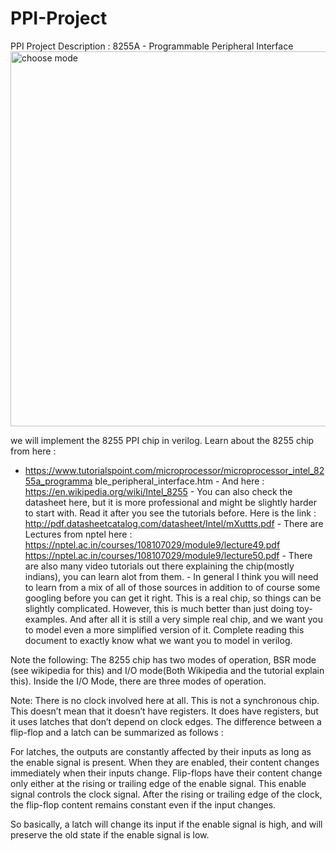 # PPI-Project
PPI Project Description : ​8255A - Programmable Peripheral Interface 
<img src="images/ppi.PNG" alt="choose mode" width="600px">

we will  implement the 8255 PPI chip in verilog. Learn about the 8255 chip  from here :  
 
- https://www.tutorialspoint.com/microprocessor/microprocessor_intel_8255a_programma ble_peripheral_interface.htm - And here : ​https://en.wikipedia.org/wiki/Intel_8255 - You can also check the datasheet here, but it is more professional and might be slightly harder to start with. Read it after you see the tutorials before. Here is the link : http://pdf.datasheetcatalog.com/datasheet/Intel/mXuttts.pdf - There are Lectures from nptel here : https://nptel.ac.in/courses/108107029/module9/lecture49.pdf https://nptel.ac.in/courses/108107029/module9/lecture50.pdf - There are also many video tutorials out there explaining the chip(mostly indians), you can learn alot from them.  - In general I think you will need to learn from a mix of all of those sources in addition to of course some googling before you can get it right. This is a real chip, so things can be slightly complicated. However, this is much better than just doing toy-examples. And after all it is still a very simple real chip, and we want you to model even a more simplified version of it. Complete reading this document to exactly know what we want you to model in verilog. 

Note the following​​: The 8255 chip has two modes of operation, BSR mode (see wikipedia for this) and I/O mode(Both Wikipedia and the tutorial explain this). Inside the I/O Mode, there are three modes of operation. 

Note:​​ There is no clock involved here at all. This is not a synchronous chip. This doesn’t mean that it doesn’t have registers. It does have registers, but it uses latches that don’t depend on clock edges. The difference between a flip-flop and a latch can be summarized as follows :  
 
For latches, the outputs are constantly affected by their inputs as long as the enable signal is present. When they are enabled, their content changes immediately when their inputs change. Flip-flops have their content change only either at the rising or trailing edge of the enable signal. This enable signal controls the clock signal. After the rising or trailing edge of the clock, the flip-flop content remains constant even if the input changes. 
 
So basically, a latch will change its input if the enable signal is high, and will preserve the old state if the enable signal is low. 
 
 
